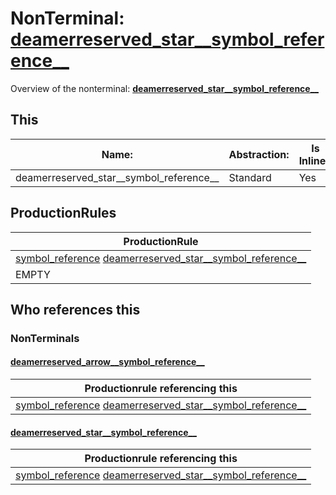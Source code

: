 # NonTerminal: **[deamerreserved_star__symbol_reference__](./deamerreserved_star__symbol_reference__.md)**

Overview of the nonterminal: **[deamerreserved_star__symbol_reference__](./deamerreserved_star__symbol_reference__.md)**



## This

| Name:                | Abstraction:    | Is Inlined |
| -------------------- | --------------- | ---------- |
| deamerreserved_star__symbol_reference__ | Standard | Yes |



## ProductionRules

| ProductionRule |
| ---- |
| [symbol_reference](./symbol_reference.md) [deamerreserved_star__symbol_reference__](./deamerreserved_star__symbol_reference__.md)  |
| EMPTY  |




## Who references this

### NonTerminals


#### [deamerreserved_arrow__symbol_reference__](./../Grammar/deamerreserved_arrow__symbol_reference__.md)

| Productionrule referencing this                      |
| ---------------------------------------------------- |
| [symbol_reference](./symbol_reference.md) [deamerreserved_star__symbol_reference__](./deamerreserved_star__symbol_reference__.md)  |


#### [deamerreserved_star__symbol_reference__](./../Grammar/deamerreserved_star__symbol_reference__.md)

| Productionrule referencing this                      |
| ---------------------------------------------------- |
| [symbol_reference](./symbol_reference.md) [deamerreserved_star__symbol_reference__](./deamerreserved_star__symbol_reference__.md)  |



